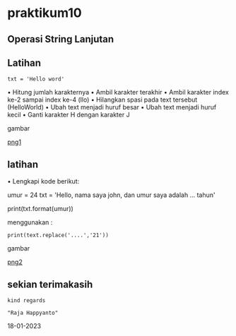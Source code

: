 # praktikum10 
## Operasi String Lanjutan

## Latihan 

```
txt = 'Hello word'
```

• Hitung jumlah karakternya
• Ambil karakter terakhir
• Ambil karakter index ke-2 sampai index ke-4 (llo)
• Hilangkan spasi pada text tersebut (HelloWorld)
• Ubah text menjadi huruf besar
• Ubah text menjadi huruf kecil
• Ganti karakter H dengan karakter J

gambar 

[png1](png1.png)


## latihan 
• Lengkapi kode berikut:

umur = 24
txt = 'Hello, nama saya john, dan umur saya adalah
... tahun'

print(txt.format(umur))

menggunakan :

```
print(text.replace('....','21'))
```
gambar

[png2](png2.png)


## sekian terimakasih

```
kind regards

"Raja Happyanto"

```

18-01-2023